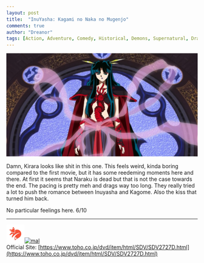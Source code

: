 ```yaml
---
layout: post
title:  "InuYasha: Kagami no Naka no Mugenjo"
comments: true
author: "Dreanor"
tags: [Action, Adventure, Comedy, Historical, Demons, Supernatural, Drama, Magic, Romance, Fantasy, Shounen, InuYasha]
---
```


![img](..\assets\posts\inuyasha_movie_2.jpg)

Damn, Kirara looks like shit in this one. This feels weird, kinda boring compared to the first movie, but it has some reedeming moments here and there. 
At first it seems that Naraku is dead but that is not the case towards the end.
The pacing is pretty meh and drags way too long. They really tried a lot to push the romance between Inuyasha and Kagome. Also the kiss that turned him back.
   
No particular feelings here. 6/10

---

[![kitsu](..\assets\kitsu.png)](https://kitsu.io/anime/inuyasha-kagami-no-naka-no-mugenjo)[![mal](..\assets\mal.ico)](https://myanimelist.net/anime/450/InuYasha_Movie_2__Kagami_no_Naka_no_Mugenjo)  
Official Site: [https://www.toho.co.jp/dvd/item/html/SDV/SDV2727D.html](https://www.toho.co.jp/dvd/item/html/SDV/SDV2727D.html)  